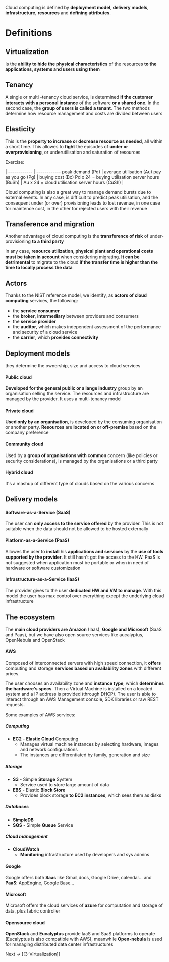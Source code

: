 Cloud computing is defined by **deployment model**, **delivery models**, **infrastructure**, **resources** and **defining attributes**.



# Definitions

##  Virtualization
Is the **ability to hide the physical characteristics** of the resources **to the applications, systems and users using them**

  
##  Tenancy
A single or multi -tenancy cloud service, is determined **if the customer interacts with a personal instance** of the software **or a shared one**. In the second case, the **group of users is called a tenant**.
The two methods determine how resource management and costs are divided between users
  

##  Elasticity
This is the **property to increase or decrease resource as needed**, all within a short time. This allowes to **fight** the episodes of **under or overprovisioning**, or underutilisation and saturation of resources

Exercise:

  | 
------------ | ------------
peak demand (Pd) | average utilisation (Au) 
pay as you go (Pg) | buying cost (Bc) 
Pd x 24 =  buying utilisation server hours (BuSh) |
Au x 24 =  cloud utilisation server hours (CuSh) |
  
Cloud computing is also a great way to manage demand bursts due to external events.
In any case, is difficult to predict peak utilisation, and the consequent under (or over) provisioning leads to lost revenue, in one case for maintence cost, in the other for rejected users with their revenue
  

##  Transference and migration
Another advantage of cloud computing is the **transference of risk** of under-provisioning **to a third party**
  
In any case, **resource utilization, physical plant and operational costs must be taken in account** when considering migrating. **It can be detrimental** to migrate to the cloud **if the transfer time is higher than the time to locally process the data**

## Actors

Thanks to the NIST reference model, we identify, as **actors of cloud computing** services, the following:
- the **service consumer**
- the **broker**, **intermediary** between providers and consumers
- the **service provider**
- the **auditor**, which makes independent assessment of the performance and security of a cloud service
- the **carrier**, which **provides connectivity**
  

##  Deployment models
they determine the ownership, size and access to cloud services
  
####  Public cloud
**Developed for the general public or a lange industry** group by an organisation selling the service. The resources and infrastructure are managed by the provider. It uses a multi-tenancy model

####  Private cloud
**Used only by an organisation**, is developed by the consuming organisation or another party. **Resources** are **located on or off-premise** based on the company preference

####  Community cloud
Used by a **group of organisations with common** concern (like policies or security considerations), is managed by the organisations or a third party

####  Hybrid cloud
It's a mashup of different type of clouds based on the various concerns
  
##  Delivery models
####  Software-as-a-Service (SaaS)
The user can **only access to the service offered** by the provider. This is not suitable when the data should not be allowed to be hosted externally

####   Platform-as-a-Service (PaaS)
Allowes the user to **install** his **applications and services** by the **use of tools supported by the provider**. It still hasn't got the access to the HW. PaaS is not suggested when application must be portable or when in need of hardware or software customization

####   Infrastructure-as-a-Service (IaaS)
The provider gives to the user **dedicated HW and VM to manage**. With this model the user has max control over everything except the underlying cloud infrastructure

##  The ecosystem
The **main cloud providers are Amazon** (Iaas), **Google and Microsoft** (SaaS and Paas), but we have also open source services like aucalyptus, OpenNebula and OpenStack
  
####  AWS
Composed of interconnected servers with high speed connection, it **offers** computing and storage **services based on availability zones** with different prices.

The user chooses an availability zone and **instance type**, which **determines the hardware's specs**. Then a Virtual Machine is installed on a located system and a IP address is provided (through DHCP). The user is able to interact through an AWS Management console, SDK libraries or raw REST requests.

Some examples of AWS services:
##### Computing
- **EC2** - **Elastic Cloud** Computing
   -  Manages virtual machine instances by selecting hardware, images and network configurations
   - The instances are differentiated by family, generation and size
##### Storage
- **S3** - Simple **Storage** System
   -  Service used to store large amount of data
- **EBS** - Elastic **Block Store**
   -  Provides block storage **to EC2 instances**, which sees them as disks
##### Databases
- **SimpleDB**
- **SQS** - Simple **Queue** Service
##### Cloud management
- **CloudWatch**
   - **Monitoring** infrastructure used by developers and sys admins 

####  Google

Google offers both **Saas** like Gmail,docs, Google Drive, calendar... and **PaaS**: AppEngine, Google Base...
  

####  Microsoft

Microsoft offers the cloud services of **azure** for computation and storage of data, plus fabric controller


#### Opensource cloud

**OpenStack** and **Eucalyptus** provide IaaS and SaaS platforms to operate (Eucalyptus is also compatible with AWS), meanwhile **Open-nebula** is used for managing distributed data center infrastructures


Next -> [[3-Virtualization]]